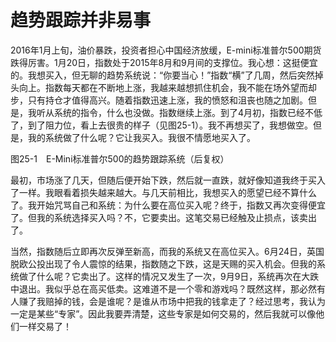 # 趋势跟踪并非易事

2016年1月上旬，油价暴跌，投资者担心中国经济放缓，E-mini标准普尔500期货跌得厉害。1月20日，指数处于2015年8月和9月间的支撑位。我心想：这挺便宜的。我想买入，但无聊的趋势系统说：“你要当心！”指数“横”了几周，然后突然掉头向上。指数每天都在不断地上涨，我越来越想抓住机会，我不能在场外望而却步，只有持仓才值得高兴。随着指数迅速上涨，我的愤怒和沮丧也随之加剧。但是，我听从系统的指令，什么也没做。指数继续上涨。到了4月初，指数已经不低了，到了阻力位，看上去很贵的样子（见图25-1）。我不再想买了，我想做空。但是，我的系统做了什么呢？它让我买入。我很不情愿地买入了。

[](http://popImage?src='../Images/588-1.jpg')

图25-1　E-Mini标准普尔500的趋势跟踪系统（后复权）

最初，市场涨了几天，但随后便开始下跌，然后就一直跌，就好像知道我终于买入了一样。我眼看着损失越来越大。与几天前相比，我想买入的愿望已经不算什么了。我开始咒骂自己和系统：为什么要在高位买入呢？终于，指数又再次变得便宜了。但我的系统选择买入吗？不，它要卖出。这笔交易已经触及止损点，该卖出了。

当然，指数随后立即再次反弹至新高，而我的系统又在高位买入。6月24日，英国脱欧公投出现了令人震惊的结果，指数随之下跌，这是天赐的买入机会。但我的系统做了什么呢？它卖出了。这样的情况又发生了一次，9月9日，系统再次在大跌中退出。我似乎总在高买低卖。这难道不是一个零和游戏吗？既然这样，那必然有人赚了我赔掉的钱，会是谁呢？是谁从市场中把我的钱拿走了？经过思考，我认为一定是某些“专家”。因此我要弄清楚，这些专家是如何交易的，然后我就可以像他们一样交易了！